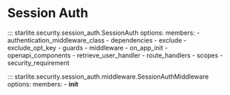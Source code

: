 # Session Auth

::: starlite.security.session_auth.SessionAuth
    options:
        members:
            - authentication_middleware_class
            - dependencies
            - exclude
            - exclude_opt_key
            - guards
            - middleware
            - on_app_init
            - openapi_components
            - retrieve_user_handler
            - route_handlers
            - scopes
            - security_requirement

::: starlite.security.session_auth.middleware.SessionAuthMiddleware
    options:
        members:
            - __init__
